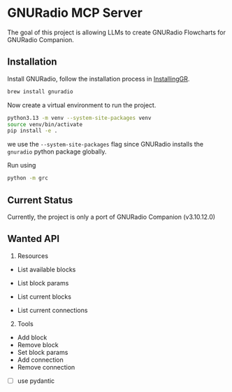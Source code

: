 # GNURadio MCP Server
The goal of this project is allowing LLMs to create GNURadio Flowcharts for GNURadio Companion.

## Installation

Install GNURadio, follow the installation process in [InstallingGR](https://wiki.gnuradio.org/index.php/InstallingGR).
```bash
brew install gnuradio
```
Now create a virtual environment to run the project. 
```bash
python3.13 -m venv --system-site-packages venv
source venv/bin/activate
pip install -e .
```
we use the `--system-site-packages` flag since GNURadio installs the `gnuradio` python package globally. 

Run using 
```bash
python -m grc
```

## Current Status
Currently, the project is only a port of GNURadio Companion (v3.10.12.0)


## Wanted API
1. Resources
- List available blocks
- List block params

- List current blocks
- List current connections

2. Tools
- Add block
- Remove block
- Set block params
- Add connection
- Remove connection

-[ ] use pydantic
